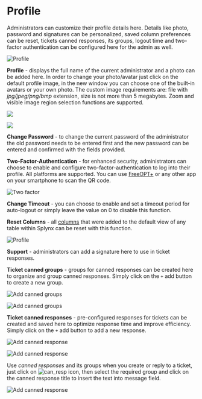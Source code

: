 Profile
=============

Administrators can customize their profile details here. Details like photo, password and signatures can be personalized, saved column preferences can be reset, tickets canned responses, its groups, logout time and two-factor authentication can be configured here for the admin as well.

![Profile](profile1.png)

**Profile** - displays the full name of the current administrator and a photo can be added here. In order to change your photo/avatar just click on the default profile image, in the new window you can choose one of the built-in avatars or your own photo. The custom image requirements are: file with *jpg/jpeg/png/bmp* extension, size is not more than 5 megabytes. Zoom and visible image region selection functions are supported.

![](img_v3.2_000001.png)

![](img_v3.2_000002.png)

**Change Password** - to change the current password of the administrator the old password needs to be entered first and the new password can be entered and confirmed with the fields provided.

**Two-Factor-Authentication** - for enhanced security, administrators can choose to enable and configure two-factor-authentication to log into their profile. All platforms are supported. You can use [FreeOPT+](https://github.com/helloworld1/FreeOTPPlus) or any other app on your smartphone to scan the QR code.

![Two factor](2factor.png)

**Change Timeout** - you can choose to enable and set a timeout period for auto-logout or simply leave the value on 0 to disable this function.

**Reset Columns** - all [columns](configuration/system/additional_fields/additional_fields.md) that were added to the default view of any table within Splynx can be reset with this function.

![Profile](profile2.png)

**Support** - administrators can add a signature here to use in ticket responses.

**Ticket canned groups** - groups for canned responses can be created here to organize and group canned responses. Simply click on the `+` add button to create a new group.

![Add canned groups](add_canned_groups.png)

![Add canned groups](add_canned_groups2.png)

**Ticket canned responses** - pre-configured responses for tickets can be created and saved here to optimize response time and improve efficiency. Simply click on the `+` add button to add a new response.

![Add canned response](add_canned_response.png)

![Add canned response](add_canned_response2.png)

Use *canned responses* and its groups when you create or reply to a ticket, just click on <icon class="image-icon">![can_resp](can_resp.png)</icon> icon, then select the required group and click on the canned response title to insert the text into message field.

![Add canned response](add_canned_response3.png)
